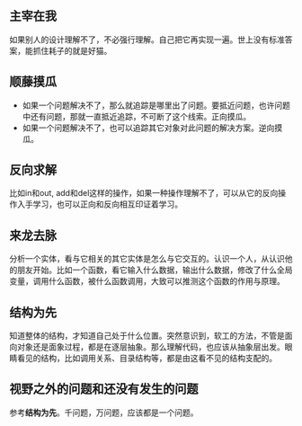 ## 主宰在我
如果别人的设计理解不了，不必强行理解。自己把它再实现一遍。世上没有标准答案，能抓住耗子的就是好猫。

## 顺藤摸瓜
* 如果一个问题解决不了，那么就追踪是哪里出了问题。要抵近问题，也许问题中还有问题，那就一直抵近追踪，不可断了这个线索。正向摸瓜。
* 如果一个问题解决不了，也可以追踪其它对象对此问题的解决方案。逆向摸瓜。

## 反向求解
比如in和out, add和del这样的操作，如果一种操作理解不了，可以从它的反向操作入手学习，也可以正向和反向相互印证着学习。

## 来龙去脉
分析一个实体，看与它相关的其它实体是怎么与它交互的。认识一个人，从认识他的朋友开始。比如一个函数，看它输入什么数据，输出什么数据，修改了什么全局变量，调用什么函数，被什么函数调用，大致可以推测这个函数的作用与原理。

## 结构为先
知道整体的结构，才知道自己处于什么位置。突然意识到，软工的方法，不管是面向对象还是面象过程，都是在逐层抽象。那么理解代码，也应该从抽象层出发。眼睛看见的结构，比如调用关系、目录结构等，都是由这看不见的结构支配的。

## 视野之外的问题和还没有发生的问题
参考**结构为先**。千问题，万问题，应该都是一个问题。
